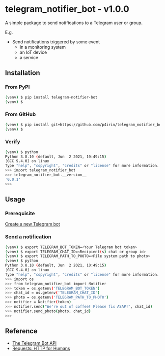 # telegram_notifier_bot - v1.0.0

A simple package to send notifications to a Telegram user or group. 

E.g.

- Send notifications triggered by some event
  - in a monitoring system
  - an IoT device
  - a service

## Installation

### From PyPI

```bash
(venv) $ pip install telegram-notifier-bot
(venv) $
```

### From GitHub

```bash
(venv) $ pip install git+https://github.com/p4irin/telegram_notifier_bot.git
(venv) $
```

### Verify

```bash
(venv) $ python
Python 3.8.10 (default, Jun  2 2021, 10:49:15) 
[GCC 9.4.0] on linux
Type "help", "copyright", "credits" or "license" for more information.
>>> import telegram_notifier_bot
>>> telegram_notifier_bot.__version__
'0.0.1'
>>>
```

## Usage

### Prerequisite

[Create a new Telegram bot](https://core.telegram.org/bots/features#creating-a-new-bot)

### Send a notification

```bash
(venv) $ export TELEGRAM_BOT_TOKEN=<Your Telegram bot token>
(venv) $ export TELEGRAM_CHAT_ID=<Recipient(s) chat or group id>
(venv) $ export TELEGRAM_PATH_TO_PHOTO=<File system path to photo>
(venv) $ python
Python 3.8.10 (default, Jun  2 2021, 10:49:15) 
[GCC 9.4.0] on linux
Type "help", "copyright", "credits" or "license" for more information.
>>> import os
>>> from telegram_notifier_bot import Notifier
>>> token = os.getenv('TELEGRAM_BOT_TOKEN')
>>> chat_id = os.getenv('TELEGRAM_CHAT_ID')
>>> photo = os.getenv('TELEGRAM_PATH_TO_PHOTO')
>>> notifier = Notifier(token)
>>> notifier.send("We're out of coffee! Please fix ASAP!", chat_id)
>>> notifier.send_photo(photo, chat_id)
>>>
```

## Reference

- [The Telegram Bot API](https://core.telegram.org/bots/api)
- [Requests: HTTP for Humans](https://requests.readthedocs.io/en/latest/)